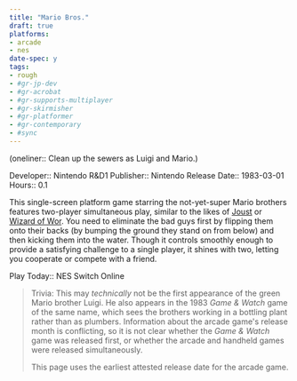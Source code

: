 ```yaml
---
title: "Mario Bros."
draft: true
platforms:
- arcade
- nes
date-spec: y
tags:
- rough
- #gr-jp-dev 
- #gr-acrobat 
- #gr-supports-multiplayer 
- #gr-skirmisher 
- #gr-platformer 
- #gr-contemporary 
- #sync
---
```


(oneliner:: Clean up the sewers as Luigi and Mario.)

Developer:: Nintendo R&D1
Publisher:: Nintendo
Release Date:: 1983-03-01
Hours:: 0.1

This single-screen platform game starring the not-yet-super Mario brothers features two-player simultaneous play, similar to the likes of [Joust](gamerecs/Joust.md) or [Wizard of Wor](gamerecs/Wizard%20of%20Wor.md). You need to eliminate the bad guys first by flipping them onto their backs (by bumping the ground they stand on from below) and then kicking them into the water. Though it controls smoothly enough to provide a satisfying challenge to a single player, it shines with two, letting you cooperate or compete with a friend.

Play Today:: NES Switch Online

> Trivia: This may *technically* not be the first appearance of the green Mario brother Luigi. He also appears in the 1983 *Game & Watch* game of the same name, which sees the brothers working in a bottling plant rather than as plumbers. Information about the arcade game's release month is conflicting, so it is not clear whether the *Game & Watch* game was released first, or whether the arcade and handheld games were released simultaneously.
> 
> This page uses the earliest attested release date for the arcade game.
